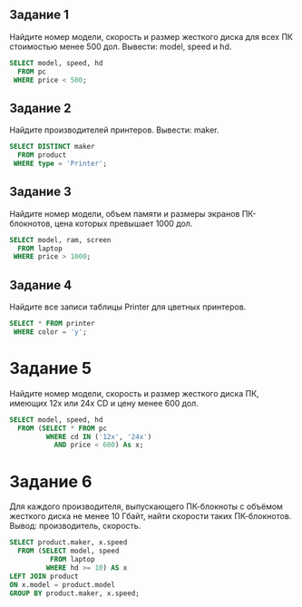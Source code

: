 ## Задание 1

Найдите номер модели, скорость и размер жесткого диска для всех ПК стоимостью менее 500 дол. Вывести: model, speed и hd.

```sql
SELECT model, speed, hd 
  FROM pc 
 WHERE price < 500;
```

## Задание 2

Найдите производителей принтеров. Вывести: maker.

```sql
SELECT DISTINCT maker
  FROM product
 WHERE type = 'Printer';
```

## Задание 3

Найдите номер модели, объем памяти и размеры экранов ПК-блокнотов, цена которых превышает 1000 дол.

```sql
SELECT model, ram, screen
  FROM laptop
 WHERE price > 1000;
```

## Задание 4

Найдите все записи таблицы Printer для цветных принтеров.

```sql
SELECT * FROM printer
 WHERE color = 'y';
```

# Задание 5

Найдите номер модели, скорость и размер жесткого диска ПК, имеющих 12x или 24x CD и цену менее 600 дол.

```sql
SELECT model, speed, hd
  FROM (SELECT * FROM pc
         WHERE cd IN ('12x', '24x') 
           AND price < 600) As x;
```

# Задание 6

Для каждого производителя, выпускающего ПК-блокноты c объёмом жесткого диска не менее 10 Гбайт, найти скорости таких ПК-блокнотов. Вывод: производитель, скорость.

```sql
SELECT product.maker, x.speed 
  FROM (SELECT model, speed
          FROM laptop 
         WHERE hd >= 10) AS x
LEFT JOIN product 
ON x.model = product.model
GROUP BY product.maker, x.speed;

```
